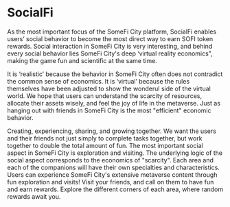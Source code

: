 # SocialFi

As the most important focus of the SomeFi City platform, SocialFi enables users’ social behavior to become the most direct way to earn SOFI token rewards. Social interaction in SomeFi City is very interesting, and behind every social behavior lies SomeFi City's deep ‘virtual reality economics", making the game fun and scientific at the same time.&#x20;

It is ‘realistic’ because the behavior in SomeFi City often does not contradict the common sense of economics. It is ‘virtual’ because the rules themselves have been adjusted to show the wonderul side of the virtual world. We hope that users can understand the scarcity of resources, allocate their assets wisely, and feel the joy of life in the metaverse. Just as hanging out with friends in SomeFi City is the most "efficient" economic behavior.&#x20;

Creating, experiencing, sharing, and growing together. We want the users and their friends not just simply to complete tasks together, but work together to double the total amount of fun. The most important social aspect in SomeFi City is exploration and visiting. The underlying logic of the social aspect corresponds to the economics of "scarcity". Each area and each of the companions will have their own specialties and characteristics. Users can experience SomeFi City's extensive metaverse content through fun exploration and visits! Visit your friends, and call on them to have fun and earn rewards. Explore the different corners of each area, where random rewards await you.
